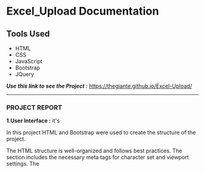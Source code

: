 # Excel_Upload Documentation

## Tools Used

- HTML
- CSS
- JavaScript
- Bootstrap
- JQuery

**_Use this link to see the Project :_** https://thegiante.github.io/Excel-Upload/<hr/>

### PROJECT REPORT

**1.User Interface :**   it's

In this project HTML and Bootstrap were used to create the structure of the project.

The HTML structure is well-organized and follows best practices.
The <head> section includes the necessary meta tags for character set and viewport settings.
The <title> tag provides a descriptive title for the page.
External stylesheets (Bootstrap and a custom styles.css) are linked in the <head> section.

Page Content:
The main content is wrapped in a bootstrap class(container-fluid), which ensures 
responsiveness across different screen sizes.
Inside the container, there’s a div with an id(content) that holds the actual content.
The <h2> tag displays the heading “Upload your files below excel/csv.”
A horizontal line (<hr>) separates the heading from the file upload section.

File Upload Section:
The file upload section consists of an input element with a type which is file.
The id(file_upload) attribute assigns an identifier to the input field.
The class(form-control-file) ensures consistent styling with Bootstrap.
The accept(.csv,.xlsx,.xls) attribute restricts file selection to CSV, Excel (.xlsx), and Excel 97-2003 (.xls) formats.
A button with the label “Upload” is provided. When clicked, it presumably triggers the changer() function which is defined in the JavaScript file.

Data Viewer Container:
Below the file upload section, there’s a div with an id(dataviewer) ntended to display 
the uploaded data (parsed from the file) and a bootstrap class(table-responsive) was used 
to make the table table respond to the size of the device screen.


JavaScript Dependencies:
The provided JavaScript dependencies are essential for functionality:
* jQuery 
* Bootstrap 
* PapaParse - for CSV parsing
* xlsx - for Excel file handling

Custom Script:
The custom script likely contains additional logic for handling file uploads, parsing data,
and displaying it in the data viewer.

**2.File Processing :** 

In the HTML code, an input element with the type set to "file" and an id assigned to it. 
This allows users to select a file from their local file system.

JavaScript Function changer():
This function is triggered when a file is selected using the file input element. It starts 
by getting the file input element by it's id.

Reading the File: 
If a file is selected, a FileReader object is created. The FileReader object provides methods 
to read the contents of files asynchronously.

reader.onload:
This event is triggered when the file reading operation is successfully completed. 
Inside this event handler, the content of the file is accessed using e.target.result.
The file content is assumed to be in binary format, so it's read as binary using 
readAsBinaryString.The content of the file is passed to the XLSX.read function. This function
is likely part of the xlsx library, which is used for reading Excel files in JavaScript.

The XLSX.read function reads the binary data of the Excel file and converts it into a 
JavaScript object representing the workbook.

XLSX.utils.sheet_to_json function converts the first sheet of the workbook into a JSON object.

reader.onerror:
This event is triggered if an error occurs while reading the file.

**3.Data Display :** 

Parsing Excel File:
Inside the onload function, the binary data of the file is accessed via e.target.result.
This data is then passed to the XLSX.read() function from the SheetJS library. This function
parses the binary data into an Excel workbook object.

Converting Excel Sheet to JSON:
Once the Excel workbook is obtained, the first sheet's name is extracted, and the 
corresponding sheet object is retrieved. This sheet object is then passed to 
XLSX.utils.sheet_to_json() function, which converts the sheet data into a JSON array.

Displaying Data in HTML Table:
The resulting JSON array is passed to the displayTable() function. This function first 
clears any existing content in the table container id(dataviewer). If no data is found, 
it appends a paragraph saying "No data found".

Generating Table Headers:
If data is found, the function dynamically generates an HTML table. It creates a 
<table> element and adds the 'table' and 'table-striped' bootstrap classes to it. 
Then it creates a <thead> element and within it, a <tr> element for the table headers. 
It loops through the first row of the JSON array (which contains the headers) and creates 
a <th> element for each header, setting it's text to the header value.

Generating Table Body:
After generating the table headers, the function creates a tbody element. It loops 
through the remaining rows of the JSON array (excluding the header row) and for each 
row, creates a tr element. Within each row, it creates a td element for each cell 
value and sets it's text accordingly.

Appending Table to Container:
Finally, the generated table (with headers and body) is appended to the table container
id(dataviewer) in the HTML document.

**4.Styling :**

Overall Page Layout:
The HTML structure is wrapped in a div of bootstrap class(container-fluid), ensuring 
that content spans the entire width of the viewport. Inside this container, the div with 
an id(content) holds the main content of the page.

Header Styling:
The header "Upload your files below excel/csv" is styled using Bootstrap's display
and font-weight classes (display-5 and fw-bold). This ensures it stands out and is
visually appealing.

File Input Styling:
The file input field is styled using Bootstrap's form-control-file class, which 
provides consistent styling across browsers. Additionally, custom CSS rules define
border, padding, and border-radius properties, enhancing it's appearance and ensuring
it matches the overall design.

Button Styling:
The "Upload" button is styled using Bootstrap's btn and btn-outline-success classes,
giving it a clean and prominent appearance. The padding ensures it's visually appealing 
and clickable.

Table Styling:
The table container id(dataviewer) is styled using Bootstrap's table-responsive class,
making it scrollable on smaller screens to prevent horizontal overflow. This ensures a 
better user experience, especially on mobile devices.

Custom CSS:
Custom CSS rules are applied to the div with an id(content) to center it's contents both
horizontally and vertically. This ensures the content is visually centered on the page, 
enhancing readability and aesthetics.

**5.Version Control :** 

Collaboration via GitHub:
Created a remote repository on GitHub.
Pushed the local repository to GitHub using git remote add origin <repository_URL> and 
git push -u origin main.
The project was published using GitHub Pages to be rendered as a webpage.

Setting Up Git Repository Locally:
cloned the GitHub repository to  the local machine to start the project.
Added project files to the repository using git add . to stage any changes.
Committed the initial set of files using git commit -m "initial commit".

Regular Commit Practices:
Made frequent commits as changes and project progression.
Used descriptive commit messages that clearly explained the changes made in each commit.
Committed early and often to track progress.

## FUTURE ENHANCEMENTS

**1.Progress Bar :**
Add a progress bar to indicate the status of file upload and processing, especially for larger files, to keep users informed about the progress.

**2.Integration with Data Visualization Libraries :**    
Integrate with data visualization libraries to generate interactive charts or graphs based on the uploaded data, providing visual insights into the data.

**3.Advanced Data Display Features :**     
Enable sorting, filtering, or searching functionality within the displayed table to help users interact with the data more effectively.
Allow users to customize the appearance or formatting of the table, such as adjusting column widths or applying styling to specific cells.

**4.Security Enhancements :**
Ensure that sensitive data is handled securely, especially if the application is handling files containing confidential information.
